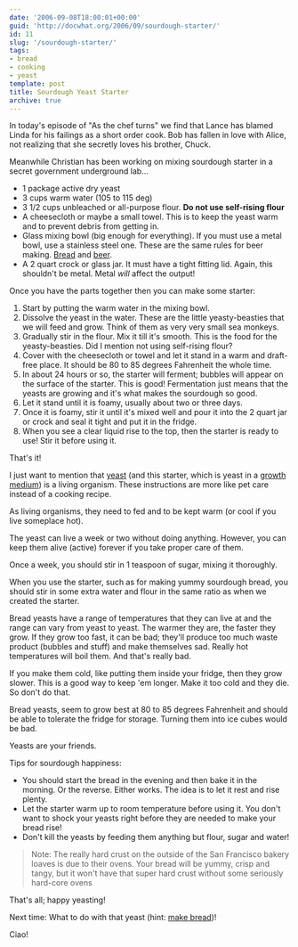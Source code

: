 ```yaml
---
date: '2006-09-08T18:00:01+00:00'
guid: 'http://docwhat.org/2006/09/sourdough-starter/'
id: 11
slug: '/sourdough-starter/'
tags:
- bread
- cooking
- yeast
template: post
title: Sourdough Yeast Starter
archive: true
---
```


In today's episode of "As the chef turns" we find that Lance has blamed Linda
for his failings as a short order cook. Bob has fallen in love with Alice, not
realizing that she secretly loves his brother, Chuck.

Meanwhile Christian has been working on mixing sourdough starter in a secret
government underground lab...

- 1 package active dry yeast
- 3 cups warm water (105 to 115 deg)
- 3 1/2 cups unbleached or all-purpose flour. **Do not use self-rising flour**
- A cheesecloth or maybe a small towel. This is to keep the yeast warm and to
  prevent debris from getting in.
- Glass mixing bowl (big enough for everything). If you must use a metal bowl,
  use a stainless steel one. These are the same rules for beer making.
  [Bread](http://en.wikipedia.org/wiki/Bread) and
  [beer](http://en.wikipedia.org/wiki/Beer%20are%20similar).
- A 2 quart crock or glass jar. It must have a tight fitting lid. Again, this
  shouldn't be metal. Metal _will_ affect the output!

Once you have the parts together then you can make some starter:

1.  Start by putting the warm water in the mixing bowl.
2.  Dissolve the yeast in the water. These are the little yeasty-beasties that
    we will feed and grow. Think of them as very very small sea monkeys.
3.  Gradually stir in the flour. Mix it till it's smooth. This is the food for
    the yeasty-beasties. Did I mention not using self-rising flour?
4.  Cover with the cheesecloth or towel and let it stand in a warm and
    draft-free place. It should be 80 to 85 degrees Fahrenheit the whole time.
5.  In about 24 hours or so, the starter will ferment; bubbles will appear on
    the surface of the starter. This is good! Fermentation just means that the
    yeasts are growing and it's what makes the sourdough so good.
6.  Let it stand until it is foamy, usually about two or three days.
7.  Once it is foamy, stir it until it's mixed well and pour it into the 2 quart
    jar or crock and seal it tight and put it in the fridge.
8.  When you see a clear liquid rise to the top, then the starter is ready to
    use! Stir it before using it.

That's it!

I just want to mention that [yeast](http://en.wikipedia.org/wiki/Yeast) (and
this starter, which is yeast in a
[growth medium](http://en.wikipedia.org/wiki/Growth_medium)) is a living
organism. These instructions are more like pet care instead of a cooking recipe.

As living organisms, they need to fed and to be kept warm (or cool if you live
someplace hot).

The yeast can live a week or two without doing anything. However, you can keep
them alive (active) forever if you take proper care of them.

Once a week, you should stir in 1 teaspoon of sugar, mixing it thoroughly.

When you use the starter, such as for making yummy sourdough bread, you should
stir in some extra water and flour in the same ratio as when we created the
starter.

Bread yeasts have a range of temperatures that they can live at and the range
can vary from yeast to yeast. The warmer they are, the faster they grow. If they
grow too fast, it can be bad; they'll produce too much waste product (bubbles
and stuff) and make themselves sad. Really hot temperatures will boil them. And
that's really bad.

If you make them cold, like putting them inside your fridge, then they grow
slower. This is a good way to keep 'em longer. Make it too cold and they die. So
don't do that.

Bread yeasts, seem to grow best at 80 to 85 degrees Fahrenheit and should be
able to tolerate the fridge for storage. Turning them into ice cubes would be
bad.

Yeasts are your friends.

Tips for sourdough happiness:

- You should start the bread in the evening and then bake it in the morning. Or
  the reverse. Either works. The idea is to let it rest and rise plenty.
- Let the starter warm up to room temperature before using it. You don't want to
  shock your yeasts right before they are needed to make your bread rise!
- Don't kill the yeasts by feeding them anything but flour, sugar and water!

> Note: The really hard crust on the outside of the San Francisco bakery loaves
> is due to their ovens. Your bread will be yummy, crisp and tangy, but it won't
> have that super hard crust without some seriously hard-core ovens

That's all; happy yeasting!

Next time: What to do with that yeast (hint:
[make bread](http://docwhat.org/2006/09/sourdough-bread/))!

Ciao!
